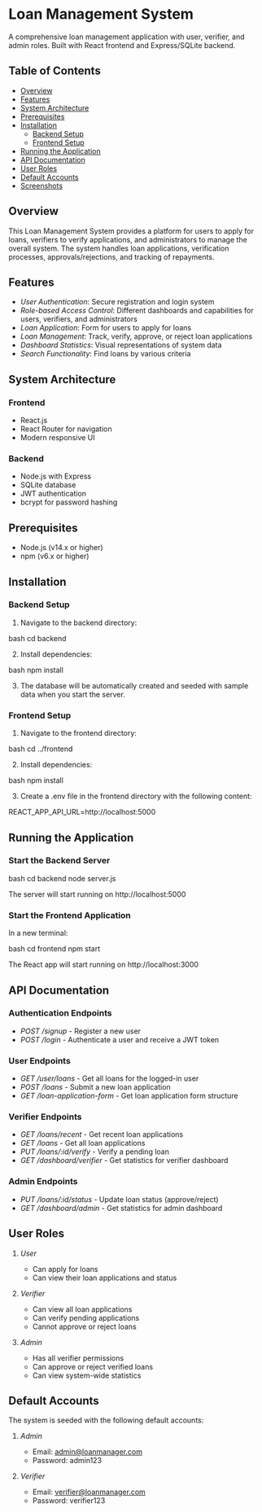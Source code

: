 # Loan Management System

A comprehensive loan management application with user, verifier, and admin roles. Built with React frontend and Express/SQLite backend.

## Table of Contents

- [Overview](#overview)
- [Features](#features)
- [System Architecture](#system-architecture)
- [Prerequisites](#prerequisites)
- [Installation](#installation)
  - [Backend Setup](#backend-setup)
  - [Frontend Setup](#frontend-setup)
- [Running the Application](#running-the-application)
- [API Documentation](#api-documentation)
- [User Roles](#user-roles)
- [Default Accounts](#default-accounts)
- [Screenshots](#screenshots)

## Overview

This Loan Management System provides a platform for users to apply for loans, verifiers to verify applications, and administrators to manage the overall system. The system handles loan applications, verification processes, approvals/rejections, and tracking of repayments.

## Features

- *User Authentication*: Secure registration and login system
- *Role-based Access Control*: Different dashboards and capabilities for users, verifiers, and administrators
- *Loan Application*: Form for users to apply for loans
- *Loan Management*: Track, verify, approve, or reject loan applications
- *Dashboard Statistics*: Visual representations of system data
- *Search Functionality*: Find loans by various criteria

## System Architecture

### Frontend
- React.js
- React Router for navigation
- Modern responsive UI

### Backend
- Node.js with Express
- SQLite database
- JWT authentication
- bcrypt for password hashing

## Prerequisites

- Node.js (v14.x or higher)
- npm (v6.x or higher)

## Installation

### Backend Setup

1. Navigate to the backend directory:

bash
cd backend


2. Install dependencies:

bash
npm install


3. The database will be automatically created and seeded with sample data when you start the server.

### Frontend Setup

1. Navigate to the frontend directory:

bash
cd ../frontend


2. Install dependencies:

bash
npm install


3. Create a .env file in the frontend directory with the following content:


REACT_APP_API_URL=http://localhost:5000


## Running the Application

### Start the Backend Server

bash
cd backend
node server.js


The server will start running on http://localhost:5000

### Start the Frontend Application

In a new terminal:

bash
cd frontend
npm start


The React app will start running on http://localhost:3000

## API Documentation

### Authentication Endpoints

- *POST /signup* - Register a new user
- *POST /login* - Authenticate a user and receive a JWT token

### User Endpoints

- *GET /user/loans* - Get all loans for the logged-in user
- *POST /loans* - Submit a new loan application
- *GET /loan-application-form* - Get loan application form structure

### Verifier Endpoints

- *GET /loans/recent* - Get recent loan applications
- *GET /loans* - Get all loan applications
- *PUT /loans/:id/verify* - Verify a pending loan
- *GET /dashboard/verifier* - Get statistics for verifier dashboard

### Admin Endpoints

- *PUT /loans/:id/status* - Update loan status (approve/reject)
- *GET /dashboard/admin* - Get statistics for admin dashboard



## User Roles

1. *User*
   - Can apply for loans
   - Can view their loan applications and status

2. *Verifier*
   - Can view all loan applications
   - Can verify pending applications
   - Cannot approve or reject loans

3. *Admin*
   - Has all verifier permissions
   - Can approve or reject verified loans
   - Can view system-wide statistics

## Default Accounts

The system is seeded with the following default accounts:

1. *Admin*
   - Email: admin@loanmanager.com
   - Password: admin123

2. *Verifier*
   - Email: verifier@loanmanager.com
   - Password: verifier123


